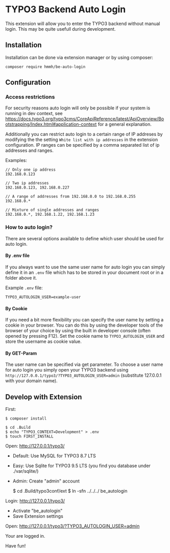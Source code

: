 # TYPO3 Backend Auto Login

This extension will allow you to enter the TYPO3 backend without manual login. This may be quite usefull
during development. 
 
## Installation
Installation can be done via extension manager or by using composer:

    composer require hmmh/be-auto-login

## Configuration

### Access restrictions
For security reasons auto login will only be possible if your system is running in dev context, see
https://docs.typo3.org/typo3cms/CoreApiReference/latest/ApiOverview/Bootstrapping/Index.html#application-context
for a general explanation.

Additionally you can restrict auto login to a certain range of IP addreses by modifying the the setting
`White list with ip addresses` in the extension configuration. IP ranges can be specified by a comma separated
list of ip addresses and ranges.

Examples:

    // Only one ip address
    192.168.0.123

    // Two ip addresses
    192.168.0.123, 192.168.0.227

    // A range of addresses from 192.168.0.0 to 192.168.0.255
    192.168.0.*
    
    // Mixture of single addresses and ranges
    192.168.0.*, 192.168.1.22, 192.168.1.23
    
  
### How to auto login?
There are several options available to define which user should be used for auto login.

#### By .env file
If you always want to use the same user name for auto login you can simply define it in an `.env` file which
has to be stored in your document root or in a folder above it.

Example `.env` file:

    TYPO3_AUTOLOGIN_USER=example-user

#### By Cookie
If you need a bit more flexibility you can specify the user name by setting a cookie in your browser.
You can do this by using the developer tools of the browser of your choice by using the built in developer
console (often opened by pressing F12). Set the cookie name to `TYPO3_AUTOLOGIN_USER` and store the username as
cookie value.

#### By GET-Param
The user name can be specified via get parameter. To choose a user name for auto login you simply open your
TYPO3 backend using ` http://127.0.0.1/typo3/?TYPO3_AUTOLOGIN_USER=admin` (substitute 127.0.0.1 with your domain name).

## Develop with Extension

First:

    $ composer install
    
    $ cd .Build
    $ echo "TYPO3_CONTEXT=Development" > .env
    $ touch FIRST_INSTALL

Open: http://127.0.0.1/typo3/

- Default: Use MySQL for TYPO3 8.7 LTS
- Easy: Use Sqlite for TYPO3 9.5 LTS (you find you database under ./var/sqlite/)
- Admin: Create "admin" account


    $ cd .Build/typo3conf/ext
    $ ln -sfn ../../../ be_autologin

Login: http://127.0.0.1/typo3/

- Activate "be_autologin"
- Save Extension settings

Open: http://127.0.0.1/typo3/?TYPO3_AUTOLOGIN_USER=admin

Your are logged in. 

Have fun!
